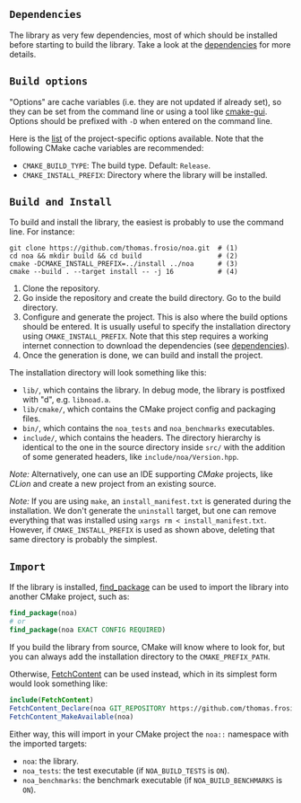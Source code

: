 ## `Dependencies`

The library as very few dependencies, most of which should be installed before starting to build the library. Take a look at the [dependencies](000_dependencies.md) for more details.


## `Build options`

"Options" are cache variables (i.e. they are not updated if already set), so they can be set from the command line or using a tool like [cmake-gui](https://cmake.org/cmake/help/latest/manual/cmake-gui.1.html). Options should be prefixed with `-D` when entered on the command line.

Here is the [list](../cmake/utils/ProjectOptions.cmake) of the project-specific options available. Note that the following CMake cache variables are recommended:
- `CMAKE_BUILD_TYPE`: The build type. Default: `Release`.
- `CMAKE_INSTALL_PREFIX`: Directory where the library will be installed.

## `Build and Install`

To build and install the library, the easiest is probably to use the command line. For instance:

```shell
git clone https://github.com/thomas.frosio/noa.git  # (1)
cd noa && mkdir build && cd build                   # (2)
cmake -DCMAKE_INSTALL_PREFIX=../install ../noa      # (3)
cmake --build . --target install -- -j 16           # (4)
```

1. Clone the repository.
2. Go inside the repository and create the build directory. Go to the build directory.
3. Configure and generate the project. This is also where the build options should be entered. It is usually useful to specify the installation directory using `CMAKE_INSTALL_PREFIX`. Note that this step requires a working internet 
   connection to download the dependencies (see [dependencies](000_dependencies.md)).
4. Once the generation is done, we can build and install the project.

The installation directory will look something like this:

- `lib/`, which contains the library. In debug mode, the library is postfixed with "d", e.g. `libnoad.a`.
- `lib/cmake/`, which contains the CMake project config and packaging files.
- `bin/`, which contains the `noa_tests` and `noa_benchmarks` executables.
- `include/`, which contains the headers. The directory hierarchy is identical to the one in the source directory inside `src/` with the addition of some generated headers, like `include/noa/Version.hpp`.

_Note:_ Alternatively, one can use an IDE supporting _CMake_ projects, like _CLion_ and create a new project from an existing source.

_Note:_ If you are using `make`, an `install_manifest.txt` is generated during the installation. We don't generate the `uninstall` target, but one can remove everything that was installed using ``xargs rm < install_manifest.txt``. However, if `CMAKE_INSTALL_PREFIX` is used as shown above, deleting that same directory is probably the simplest.

## `Import`

If the library is installed, [find_package](https://cmake.org/cmake/help/latest/command/find_package.html?highlight=find_package) can be used to import the library into another CMake project, such as:
```cmake
find_package(noa)
# or
find_package(noa EXACT CONFIG REQUIRED)
```
If you build the library from source, CMake will know where to look for, but you can always add the installation directory to the `CMAKE_PREFIX_PATH`.

Otherwise, [FetchContent](https://cmake.org/cmake/help/latest/module/FetchContent.html) can be used instead, which in 
its simplest form would look something like:

```cmake
include(FetchContent)
FetchContent_Declare(noa GIT_REPOSITORY https://github.com/thomas.frosio/noa.git)
FetchContent_MakeAvailable(noa)
```

Either way, this will import in your CMake project the `noa::` namespace with the imported targets:
- `noa`: the library.
- `noa_tests`: the test executable (if `NOA_BUILD_TESTS` is `ON`).
- `noa_benchmarks`: the benchmark executable (if `NOA_BUILD_BENCHMARKS` is `ON`).
